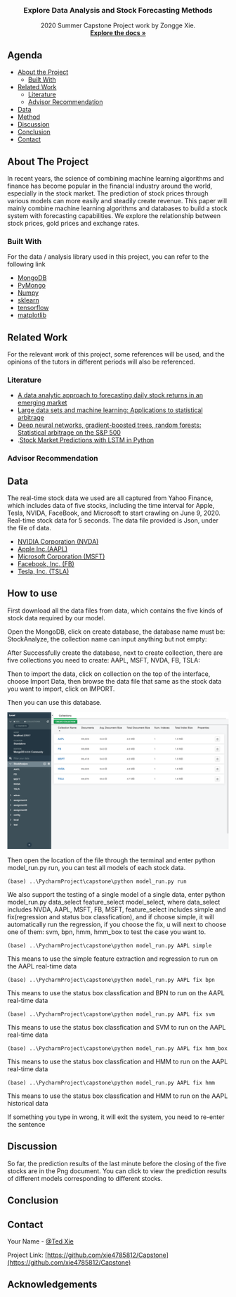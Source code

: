 <!--
*** Thanks for checking out this README Template. If you have a suggestion that would
*** make this better, please fork the repo and create a pull request or simply open
*** an issue with the tag "enhancement".
*** Thanks again! Now go create something AMAZING! :D
-->





<!-- PROJECT SHIELDS -->
<!--
*** I'm using markdown "reference style" links for readability.
*** Reference links are enclosed in brackets [ ] instead of parentheses ( ).
*** See the bottom of this document for the declaration of the reference variables
*** for contributors-url, forks-url, etc. This is an optional, concise syntax you may use.
*** https://www.markdownguide.org/basic-syntax/#reference-style-links
-->


<!-- PROJECT LOGO -->
<br />

  <h3 align="center">Explore Data Analysis and Stock Forecasting Methods</h3>

  <p align="center">
    2020 Summer Capstone Project work by Zongge Xie.
    <br />
    <a href="https://github.com/xie4785812/Capstone"><strong>Explore the docs »</strong></a>
    <br />
    
    
  </p>
</p>



<!-- TABLE OF CONTENTS -->
## Agenda

* [About the Project](#about-the-project)
  * [Built With](#built-with)
* [Related Work](#related-work)
  * [Literature](#literature)
  * [Advisor Recommendation](#advisor-recommendation)
* [Data](#data)
* [Method](#method)
* [Discussion](#discussion)
* [Conclusion](#conclusion)
* [Contact](#contact)




<!-- ABOUT THE PROJECT -->
## About The Project

In recent years, the science of combining machine learning algorithms and finance has become popular in the financial industry around the world, especially in the stock market. The prediction of stock prices through various models can more easily and steadily create revenue. This paper will mainly combine machine learning algorithms and databases to build a stock system with forecasting capabilities. We explore the relationship between stock prices, gold prices and exchange rates.

### Built With
For the data / analysis library used in this project, you can refer to the following link
* [MongoDB](https://www.mongodb.com/)
* [PyMongo](https://pymongo.readthedocs.io/en/stable/)
* [Numpy](https://numpy.org/)
* [sklearn](https://scikit-learn.org/stable/)
* [tensorflow](https://www.tensorflow.org/)
* [matplotlib](https://matplotlib.org/)



<!-- GETTING STARTED -->
## Related Work

For the relevant work of this project, some references will be used, and the opinions of the tutors in different periods will also be referenced.

### Literature

* [A data analytic approach to forecasting daily stock returns in an emerging market](https://www-sciencedirect-com.ezproxy.rit.edu/science/article/pii/S0377221716301096)
* [Large data sets and machine learning: Applications to statistical arbitrage](https://www-sciencedirect-com.ezproxy.rit.edu/science/article/pii/S0377221719303339)
* [Deep neural networks, gradient-boosted trees, random forests: Statistical arbitrage on the S&P 500](https://www-sciencedirect-com.ezproxy.rit.edu/science/article/pii/S0377221716308657)
* .[Stock Market Predictions with LSTM in Python](https://www.datacamp.com/community/tutorials/lstm-python-stock-market)

### Advisor Recommendation






<!-- USAGE EXAMPLES -->
## Data

The real-time stock data we used are all captured from Yahoo Finance, which includes data of five stocks, including the time interval for Apple, Tesla, NVIDA, FaceBook, and Microsoft to start crawling on June 9, 2020. Real-time stock data for 5 seconds. The data file provided is Json, under the file of data.



* [NVIDIA Corporation (NVDA)](https://finance.yahoo.com/quote/NVDA/history?p=NVDA)
* [Apple Inc.(AAPL)](https://finance.yahoo.com/quote/AAPL?p=AAPL&.tsrc=fin-srch)
* [Microsoft Corporation (MSFT)](https://finance.yahoo.com/quote/MSFT?p=MSFT&.tsrc=fin-srch)
* [Facebook, Inc. (FB)](https://finance.yahoo.com/quote/FB?p=FB&.tsrc=fin-srch)
* [Tesla, Inc. (TSLA)](https://finance.yahoo.com/quote/TSLA?p=TSLA&.tsrc=fin-srch)

<!-- ROADMAP -->
## How to use


First download all the data files from data, which contains the five kinds of stock data required by our model.

Open the MongoDB, click on create database, the database name must be: StockAnalyze, the collection name can input anything but not empty:


After Successfully create the database, next to create collection, there are five collections you need to create: AAPL, MSFT, NVDA, FB, TSLA:

Then to import the data, click on collection on the top of the interface, choose Import Data, then browse the data file that same as the stock data you want to import, click on IMPORT.


Then you can use this database.

<p align="center">
<img src="work/op3.png" alt="Logo">
</p>


Then open the location of the file through the terminal and enter python model_run.py run, you can test all models of each stock data.

    (base) ..\PycharmProject\capstone\python model_run.py run

We also support the testing of a single model of a single data, enter python model_run.py data_select feature_select model_select, where data_select includes NVDA, AAPL, MSFT, FB, MSFT, feature_select includes simple and fix(regression and status box classfication), and if choose simple, it will automatically run the regression, if you choose the fix, u will next to choose one of them: svm, bpn, hmm, hmm_box to test the case you want to.

    (base) ..\PycharmProject\capstone\python model_run.py AAPL simple

This means to use the simple feature extraction and regression to run on the AAPL real-time data

    (base) ..\PycharmProject\capstone\python model_run.py AAPL fix bpn

This means to use the status box classfication and BPN to run on the AAPL real-time data

    (base) ..\PycharmProject\capstone\python model_run.py AAPL fix svm
    
This means to use the status box classfication and SVM to run on the AAPL real-time data

    (base) ..\PycharmProject\capstone\python model_run.py AAPL fix hmm_box

This means to use the status box classfication and HMM to run on the AAPL real-time data

    (base) ..\PycharmProject\capstone\python model_run.py AAPL fix hmm

This means to use the status box classfication and HMM to run on the AAPL historical data

If something you type in wrong, it will exit the system, you need to re-enter the sentence





<!-- CONTRIBUTING -->
## Discussion
So far, the prediction results of the last minute before the closing of the five stocks are in the Png document. You can click to view the prediction results of different models corresponding to different stocks.





<!-- LICENSE -->
## Conclusion





<!-- CONTACT -->
## Contact

Your Name - [@Ted Xie]( tx5326@g.rit.edu)

Project Link: [https://github.com/xie4785812/Capstone](https://github.com/xie4785812/Capstone)



<!-- ACKNOWLEDGEMENTS -->
## Acknowledgements






<!-- MARKDOWN LINKS & IMAGES -->
<!-- https://www.markdownguide.org/basic-syntax/#reference-style-links -->
[contributors-shield]: https://img.shields.io/github/contributors/othneildrew/Best-README-Template.svg?style=flat-square
[contributors-url]: https://github.com/othneildrew/Best-README-Template/graphs/contributors
[forks-shield]: https://img.shields.io/github/forks/othneildrew/Best-README-Template.svg?style=flat-square
[forks-url]: https://github.com/othneildrew/Best-README-Template/network/members
[stars-shield]: https://img.shields.io/github/stars/othneildrew/Best-README-Template.svg?style=flat-square
[stars-url]: https://github.com/othneildrew/Best-README-Template/stargazers
[issues-shield]: https://img.shields.io/github/issues/othneildrew/Best-README-Template.svg?style=flat-square
[issues-url]: https://github.com/othneildrew/Best-README-Template/issues
[license-shield]: https://img.shields.io/github/license/othneildrew/Best-README-Template.svg?style=flat-square
[license-url]: https://github.com/othneildrew/Best-README-Template/blob/master/LICENSE.txt
[linkedin-shield]: https://img.shields.io/badge/-LinkedIn-black.svg?style=flat-square&logo=linkedin&colorB=555
[linkedin-url]: https://linkedin.com/in/othneildrew
[product-screenshot]: images/screenshot.png
